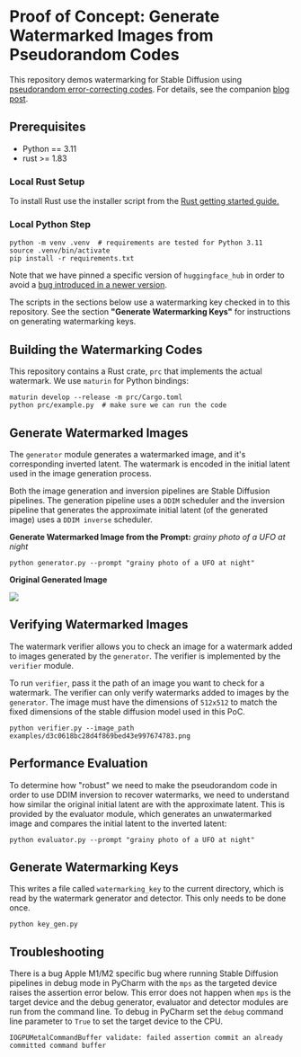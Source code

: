 # Proof of Concept: Generate Watermarked Images from Pseudorandom Codes

This repository demos watermarking for Stable Diffusion using [pseudorandom
error-correcting codes](https://eprint.iacr.org/2024/235). For details, see the
companion [blog post](TODO).

## Prerequisites

- Python == 3.11 
- rust >= 1.83

### Local Rust Setup

To install Rust use the installer script from the [Rust getting started
guide.](https://www.rust-lang.org/learn/get-started)

### Local Python Step

```
python -m venv .venv  # requirements are tested for Python 3.11
source .venv/bin/activate
pip install -r requirements.txt
```

Note that we have pinned a specific version of `huggingface_hub` in order to
avoid a [bug introduced in a newer
version](https://github.com/easydiffusion/easydiffusion/issues/1851).

The scripts in the sections below use a watermarking key checked in to this
repository. See the section **"Generate Watermarking Keys"** for instructions on
generating watermarking keys.

## Building the Watermarking Codes

This repository contains a Rust crate, `prc` that implements the actual
watermark. We use `maturin` for Python bindings:

```
maturin develop --release -m prc/Cargo.toml
python prc/example.py  # make sure we can run the code
```

## Generate Watermarked Images

The `generator` module generates a watermarked image, and it's corresponding
inverted latent. The watermark is encoded in the initial latent used in the
image generation process.

Both the image generation and inversion pipelines are Stable Diffusion
pipelines. The generation pipeline uses a `DDIM` scheduler and the inversion
pipeline that generates the approximate initial latent (of the generated image)
uses a `DDIM inverse` scheduler. 

**Generate Watermarked Image from the Prompt:** *grainy photo of a UFO at night*
```
python generator.py --prompt "grainy photo of a UFO at night"
```

**Original Generated Image**

![](examples/4733a2b789114e60b5c31fae9abd2803.png)

## Verifying Watermarked Images

The watermark verifier allows you to check an image for a watermark added to
images generated by the `generator`. The verifier is implemented by the
`verifier` module.

To run `verifier`, pass it the path of an image you want to check
for a watermark. The verifier can only verify watermarks added to images by
the `generator`. The image must have the dimensions of `512x512` to match the
fixed dimensions of the stable diffusion model used in this PoC.

```
python verifier.py --image_path examples/d3c0618bc28d4f869bed43e997674783.png
```

## Performance Evaluation

To determine how "robust" we need to make the pseudorandom code in order to use
DDIM inversion to recover watermarks, we need to understand how similar the
original initial latent are with the approximate latent. This is provided by
the evaluator module, which generates an unwatermarked image and compares the
initial latent to the inverted latent:

```
python evaluator.py --prompt "grainy photo of a UFO at night"
```

## Generate Watermarking Keys

This writes a file called `watermarking_key` to the current directory, which is
read by the watermark generator and detector. This only needs to be done once.

```
python key_gen.py
```

## Troubleshooting

There is a bug Apple M1/M2 specific bug where running Stable Diffusion pipelines
in debug mode in PyCharm with the `mps` as the targeted device raises the
assertion error below. This error does not happen when `mps` is the target
device and the debug generator, evaluator and detector modules are run from the
command line. To debug in PyCharm set the `debug` command line parameter to
`True` to set the target device to the CPU.

```
IOGPUMetalCommandBuffer validate: failed assertion commit an already committed command buffer
```
